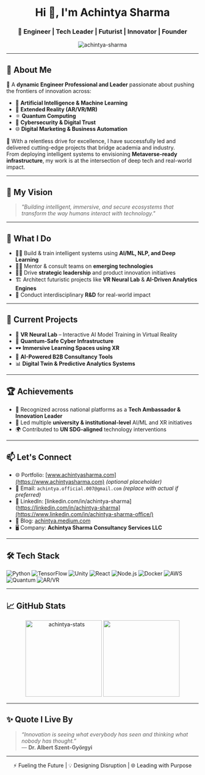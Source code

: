 <h1 align="center">Hi 👋, I'm Achintya Sharma</h1>
<h3 align="center">🚀 Engineer | Tech Leader | Futurist | Innovator | Founder</h3>

<p align="center">
  <img src="https://komarev.com/ghpvc/?username=achintya-sharma&label=Profile+Views&color=0e75b6&style=flat" alt="achintya-sharma" />
</p>

---

## 🌟 About Me

🔧 A **dynamic Engineer Professional and Leader** passionate about pushing the frontiers of innovation across:

- 🤖 **Artificial Intelligence & Machine Learning**  
- 🧠 **Extended Reality (AR/VR/MR)**  
- ⚛️ **Quantum Computing**  
- 🔐 **Cybersecurity & Digital Trust**  
- 🌐 **Digital Marketing & Business Automation**

🎯 With a relentless drive for excellence, I have successfully led and delivered cutting-edge projects that bridge academia and industry.  
From deploying intelligent systems to envisioning **Metaverse-ready infrastructure**, my work is at the intersection of deep tech and real-world impact.

---

## 🧠 My Vision

> *"Building intelligent, immersive, and secure ecosystems that transform the way humans interact with technology."*

---

## 🚀 What I Do

- 👨‍💻 Build & train intelligent systems using **AI/ML, NLP, and Deep Learning**
- 🧑‍🏫 Mentor & consult teams on **emerging technologies**
- 🧑‍💼 Drive **strategic leadership** and product innovation initiatives
- 🏗️ Architect futuristic projects like **VR Neural Lab** & **AI-Driven Analytics Engines**
- 🧪 Conduct interdisciplinary **R&D** for real-world impact

---

## 💼 Current Projects

- 🔬 **VR Neural Lab** – Interactive AI Model Training in Virtual Reality  
- 🔐 **Quantum-Safe Cyber Infrastructure**  
- 🕶️ **Immersive Learning Spaces using XR**  
- 🤝 **AI-Powered B2B Consultancy Tools**  
- 📊 **Digital Twin & Predictive Analytics Systems**

---

## 🏆 Achievements

- 🏅 Recognized across national platforms as a **Tech Ambassador & Innovation Leader**
- 🥇 Led multiple **university & institutional-level** AI/ML and XR initiatives
- 🌍 Contributed to **UN SDG-aligned** technology interventions

---

## 📫 Let's Connect

- 🌐 Portfolio: [www.achintyasharma.com](https://www.achintyasharma.com) *(optional placeholder)*
- 📧 Email: `achintya.official.007@gmail.com` *(replace with actual if preferred)*
- 💼 LinkedIn: [linkedin.com/in/achintya-sharma](https://linkedin.com/in/achintya-sharma](https://www.linkedin.com/in/achintya-sharma-office/)
- 🧠 Blog: [achintya.medium.com](https://medium.com/@achintya)
- 🖥️ Company: **Achintya Sharma Consultancy Services LLC**  

---

## 🛠️ Tech Stack

![Python](https://img.shields.io/badge/Python-3776AB?style=flat&logo=python&logoColor=white)
![TensorFlow](https://img.shields.io/badge/TensorFlow-FF6F00?style=flat&logo=tensorflow&logoColor=white)
![Unity](https://img.shields.io/badge/Unity-100000?style=flat&logo=unity&logoColor=white)
![React](https://img.shields.io/badge/React-20232A?style=flat&logo=react&logoColor=61DAFB)
![Node.js](https://img.shields.io/badge/Node.js-339933?style=flat&logo=node.js&logoColor=white)
![Docker](https://img.shields.io/badge/Docker-2496ED?style=flat&logo=docker&logoColor=white)
![AWS](https://img.shields.io/badge/AWS-232F3E?style=flat&logo=amazon-aws&logoColor=white)
![Quantum](https://img.shields.io/badge/Qiskit-6929C4?style=flat&logo=Qiskit&logoColor=white)
![AR/VR](https://img.shields.io/badge/AR/VR-MixedReality-blueviolet)

---

## 📈 GitHub Stats

<p align="center">
  <img src="https://github-readme-stats.vercel.app/api?username=achintya-sharma&show_icons=true&theme=react&count_private=true" alt="achintya-stats" height="200" />
  <img src="https://github-readme-streak-stats.herokuapp.com?user=achintya-sharma&theme=react" height="200"/>
</p>

---

## ✨ Quote I Live By

> *“Innovation is seeing what everybody has seen and thinking what nobody has thought.”*  
> — **Dr. Albert Szent-Györgyi**

---

<p align="center">
  ⚡ Fueling the Future | 💡 Designing Disruption | 🌐 Leading with Purpose
</p>
